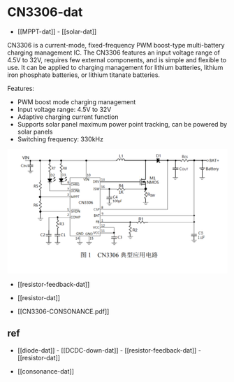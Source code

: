 
# CN3306-dat

- [[MPPT-dat]] - [[solar-dat]]

CN3306 is a current-mode, fixed-frequency PWM boost-type multi-battery charging management IC. The CN3306 features an input voltage range of 4.5V to 32V, requires few external components, and is simple and flexible to use. It can be applied to charging management for lithium batteries, lithium iron phosphate batteries, or lithium titanate batteries.

Features:
- PWM boost mode charging management
- Input voltage range: 4.5V to 32V
- Adaptive charging current function
- Supports solar panel maximum power point tracking, can be powered by solar panels
- Switching frequency: 330kHz

![](2025-08-27-17-23-04.png)

- [[resistor-feedback-dat]]

- [[resistor-dat]]

- [[CN3306-CONSONANCE.pdf]]

## ref 

- [[diode-dat]] - [[DCDC-down-dat]] - [[resistor-feedback-dat]] - [[resistor-dat]]

- [[consonance-dat]]